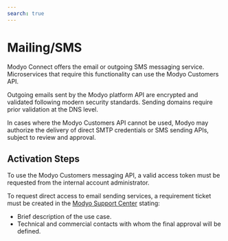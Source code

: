 ```yaml
---
search: true
---
```


# Mailing/SMS

Modyo Connect offers the email or outgoing SMS messaging service. Microservices that require this functionality can use the Modyo Customers API.

Outgoing emails sent by the Modyo platform API are encrypted and validated following modern security standards. Sending domains require prior validation at the DNS level.

In cases where the Modyo Customers API cannot be used, Modyo may authorize the delivery of direct SMTP credentials or SMS sending APIs, subject to review and approval.

## Activation Steps
To use the Modyo Customers messaging API, a valid access token must be requested from the internal account administrator.

To request direct access to email sending services, a requirement ticket must be created in the [Modyo Support Center](https://support.modyo.com) stating:
- Brief description of the use case.
- Technical and commercial contacts with whom the final approval will be defined.
